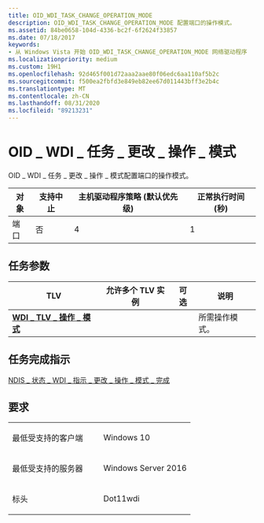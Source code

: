 ```yaml
---
title: OID_WDI_TASK_CHANGE_OPERATION_MODE
description: OID_WDI_TASK_CHANGE_OPERATION_MODE 配置端口的操作模式。
ms.assetid: 84be0658-104d-4336-bc2f-6f2624f33857
ms.date: 07/18/2017
keywords:
- 从 Windows Vista 开始 OID_WDI_TASK_CHANGE_OPERATION_MODE 网络驱动程序
ms.localizationpriority: medium
ms.custom: 19H1
ms.openlocfilehash: 92d465f001d72aaa2aae80f06edc6aa110af5b2c
ms.sourcegitcommit: f500ea2fbfd3e849eb82ee67d011443bff3e2b4c
ms.translationtype: MT
ms.contentlocale: zh-CN
ms.lasthandoff: 08/31/2020
ms.locfileid: "89213231"
---
```

# <a name="oid_wdi_task_change_operation_mode"></a>OID \_ WDI \_ 任务 \_ 更改 \_ 操作 \_ 模式


OID \_ WDI \_ 任务 \_ 更改 \_ 操作 \_ 模式配置端口的操作模式。

| 对象 | 支持中止 | 主机驱动程序策略 (默认优先级)  | 正常执行时间 (秒)  |
|--------|---------------|---------------------------------------|---------------------------------|
| 端口   | 否            | 4                                     | 1                               |

 

## <a name="task-parameters"></a>任务参数


| TLV                                                              | 允许多个 TLV 实例 | 可选 | 说明                 |
|------------------------------------------------------------------|--------------------------------|----------|-----------------------------|
| [**WDI \_ TLV \_ 操作 \_ 模式**](./wdi-tlv-operation-mode.md) |                                |          | 所需操作模式。 |

 

## <a name="task-completion-indication"></a>任务完成指示


[NDIS \_ 状态 \_ WDI \_ 指示 \_ 更改 \_ 操作 \_ 模式 \_ 完成](ndis-status-wdi-indication-change-operation-mode-complete.md)

<a name="requirements"></a>要求
------------

<table>
<colgroup>
<col width="50%" />
<col width="50%" />
</colgroup>
<tbody>
<tr class="odd">
<td><p>最低受支持的客户端</p></td>
<td><p>Windows 10</p></td>
</tr>
<tr class="even">
<td><p>最低受支持的服务器</p></td>
<td><p>Windows Server 2016</p></td>
</tr>
<tr class="odd">
<td><p>标头</p></td>
<td>Dot11wdi</td>
</tr>
</tbody>
</table>

 

